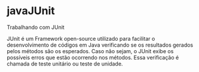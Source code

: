 # javaJUnit
Trabalhando com JUnit

JUnit é um Framework open-source utilizado para facilitar o desenvolvimento de códigos em Java verificando se os resultados gerados pelos métodos são os esperados. Caso não sejam, o JUnit exibe os possíveis erros que estão ocorrendo nos métodos. Essa verificação é chamada de teste unitário ou teste de unidade.
